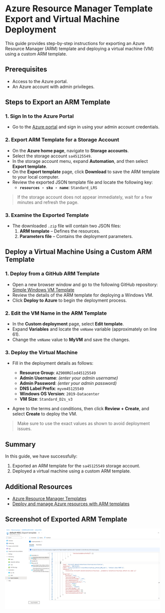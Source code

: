 # Azure Resource Manager Template Export and Virtual Machine Deployment

This guide provides step-by-step instructions for exporting an Azure Resource Manager (ARM) template and deploying a virtual machine (VM) using a custom ARM template.

## Prerequisites

- Access to the Azure portal.
- An Azure account with admin privileges.

## Steps to Export an ARM Template

### 1. Sign In to the Azure Portal
- Go to the [Azure portal](https://portal.azure.com) and sign in using your admin account credentials.

### 2. Export ARM Template for a Storage Account
- On the **Azure home page**, navigate to **Storage accounts**.
- Select the storage account `sa45125549`.
- In the storage account menu, expand **Automation**, and then select **Export template**.
- On the **Export template** page, click **Download** to save the ARM template to your local computer.
- Review the exported JSON template file and locate the following key:
  - **`resources - sku - name`**: `Standard_LRS`

> If the storage account does not appear immediately, wait for a few minutes and refresh the page.

### 3. Examine the Exported Template
- The downloaded `.zip` file will contain two JSON files:
  1. **ARM template** – Defines the resources.
  2. **Parameters file** – Contains the deployment parameters.

## Deploy a Virtual Machine Using a Custom ARM Template

### 1. Deploy from a GitHub ARM Template
- Open a new browser window and go to the following GitHub repository:  
  [Simple Windows VM Template](https://github.com/LODSContent/ChallengeLabs_ArmResources/tree/master/ARMTemplates/101-vm-simple-windows)
- Review the details of the ARM template for deploying a Windows VM.
- Click **Deploy to Azure** to begin the deployment process.

### 2. Edit the VM Name in the ARM Template
- In the **Custom deployment** page, select **Edit template**.
- Expand **Variables** and locate the `vmName` variable (approximately on line 61).
- Change the `vmName` value to **MyVM** and save the changes.

### 3. Deploy the Virtual Machine
- Fill in the deployment details as follows:
  - **Resource Group**: `AZ900RGlod45125549`
  - **Admin Username**: *(enter your admin username)*
  - **Admin Password**: *(enter your admin password)*
  - **DNS Label Prefix**: `myvm45125549`
  - **Windows OS Version**: `2019-Datacenter`
  - **VM Size**: `Standard_D2s_v3`

- Agree to the terms and conditions, then click **Review + Create**, and select **Create** to deploy the VM.

> Make sure to use the exact values as shown to avoid deployment issues.

## Summary

In this guide, we have successfully:
1. Exported an ARM template for the `sa45125549` storage account.
2. Deployed a virtual machine using a custom ARM template.

## Additional Resources
- [Azure Resource Manager Templates](https://learn.microsoft.com/en-us/azure/azure-resource-manager/templates/overview)
- [Deploy and manage Azure resources with ARM templates](https://learn.microsoft.com/en-us/azure/azure-resource-manager/templates/template-deployment-overview)


## Screenshot of Exported ARM Template

![Azure NSG Export Template](images/azure-nsg-template-export.png)
